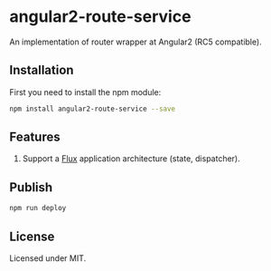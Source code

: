 # angular2-route-service

An implementation of router wrapper at Angular2 (RC5 compatible).

## Installation

First you need to install the npm module:
```sh
npm install angular2-route-service --save
```

## Features  

1. Support a [Flux](https://facebook.github.io/flux/docs/overview.html) application architecture (state, dispatcher).  

## Publish

```sh
npm run deploy
```

## License

Licensed under MIT.